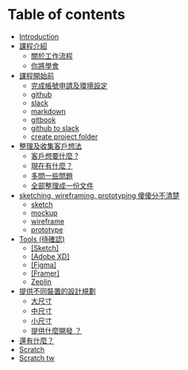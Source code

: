 # Table of contents

* [Introduction](README.md)
* [課程介紹](ke-cheng-jie-shao/README.md)
  * [關於工作流程](ke-cheng-jie-shao/guan-yu-gong-zuo-liu-cheng.md)
  * [你將學會](ke-cheng-jie-shao/ni-jiang-xue-hui.md)
* [課程開始前](ke-cheng-kai-shi-qian/README.md)
  * [完成帳號申請及環境設定](ke-cheng-kai-shi-qian/wan-cheng-zhang-hao-shen-qing-ji-huan-jing-she-ding.md)
  * [github](ke-cheng-kai-shi-qian/github.md)
  * [slack](ke-cheng-kai-shi-qian/slack.md)
  * [markdown](ke-cheng-kai-shi-qian/markdown.md)
  * [gitbook](ke-cheng-kai-shi-qian/gitbook.md)
  * [github to slack](ke-cheng-kai-shi-qian/github-to-slack.md)
  * [create project folder](ke-cheng-kai-shi-qian/create-project-folder.md)
* [整理及收集客戶想法](zheng-li-ji-shou-ji-ke-hu-xiang-fa/README.md)
  * [客戶想要什麼 ?](zheng-li-ji-shou-ji-ke-hu-xiang-fa/ke-hu-xiang-yao-shi-mo.md)
  * [現在有什麼？](zheng-li-ji-shou-ji-ke-hu-xiang-fa/xian-zai-you-shi-mo.md)
  * [多問一些問題](zheng-li-ji-shou-ji-ke-hu-xiang-fa/duo-wen-yi-xie-wen-ti.md)
  * [全部整理成一份文件](zheng-li-ji-shou-ji-ke-hu-xiang-fa/quan-bu-zheng-li-cheng-yi-fen-wen-jian.md)
* [sketching, wireframing, prototyping 傻傻分不清楚](sketching-wireframing-prototyping-sha-sha-fen-bu-qing-chu/README.md)
  * [sketch](sketching-wireframing-prototyping-sha-sha-fen-bu-qing-chu/sketch.md)
  * [mockup](mockup.md)
  * [wireframe](sketching-wireframing-prototyping-sha-sha-fen-bu-qing-chu/wireframe.md)
  * [prototype](sketching-wireframing-prototyping-sha-sha-fen-bu-qing-chu/prototype.md)
* [Tools \(待確認\)](tools-dai-que-ren/README.md)
  * [\[Sketch\]](tools-dai-que-ren/sketch.md)
  * [\[Adobe XD\]](tools-dai-que-ren/adobe-xd.md)
  * [\[Figma\]](tools-dai-que-ren/figma.md)
  * [\[Framer\]](tools-dai-que-ren/framer.md)
  * [Zeplin](tools-dai-que-ren/zeplin.md)
* [提供不同裝置的設計規劃](ti-gong-bu-tong-zhuang-zhi-de-she-ji-gui-hua/README.md)
  * [大尺寸](ti-gong-bu-tong-zhuang-zhi-de-she-ji-gui-hua/da-chi-cun.md)
  * [中尺寸](ti-gong-bu-tong-zhuang-zhi-de-she-ji-gui-hua/zhong-chi-cun.md)
  * [小尺寸](ti-gong-bu-tong-zhuang-zhi-de-she-ji-gui-hua/xiao-chi-cun.md)
  * [提供什麼開發 ？](ti-gong-bu-tong-zhuang-zhi-de-she-ji-gui-hua/ti-gong-shi-mo-kai-fa.md)
* [還有什麼？](huan-you-shi-mo.md)
* [Scratch](scratch.md)
* [Scratch tw](scratch-tw.md)

